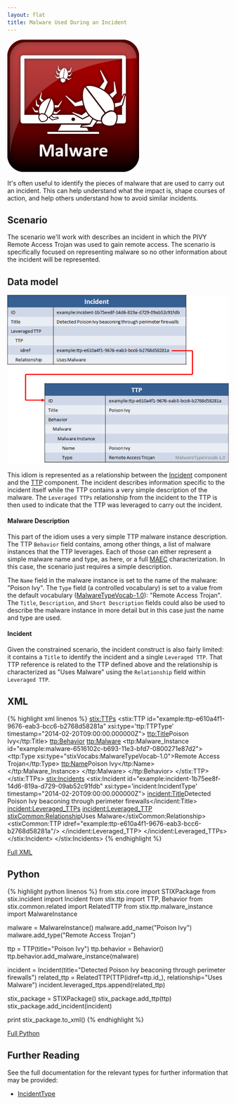 ```yaml
---
layout: flat
title: Malware Used During an Incident
---
```


<img src="/images/Malware.png" class="component-img" alt="Malware Icon" />

It's often useful to identify the pieces of malware that are used to carry out an incident. This can help understand what the impact is, shape courses of action, and help others understand how to avoid similar incidents.

## Scenario

The scenario we'll work with describes an incident in which the PIVY Remote Access Trojan was used to gain remote access. The scenario is specifically focused on representing malware so no other information about the incident will be represented.

## Data model

<img src="diagram.png" alt="Malware used during an incident" class="aside-text" />

This idiom is represented as a relationship between the [Incident](/data-model/{{site.current_version}}/incident/IncidentType) component and the [TTP](/data-model/{{site.current_version}}/ttp/TTPType) component. The incident describes information specific to the incident itself while the TTP contains a very simple description of the malware. The `Leveraged TTPs` relationship from the incident to the TTP is then used to indicate that the TTP was leveraged to carry out the incident.

#### Malware Description

This part of the idiom uses a very simple TTP malware instance description. The TTP `Behavior` field contains, among other things, a list of malware instances that the TTP leverages. Each of those can either represent a simple malware name and type, as here, or a full [MAEC](http://maec.mitre.org) characterization. In this case, the scenario just requires a simple description.

The `Name` field in the malware instance is set to the name of the malware: "Poison Ivy". The `Type` field (a controlled vocabulary) is set to a value from the default vocabulary ([MalwareTypeVocab-1.0](/data-model/{{site.current_version}}/stixVocabs/MalwareTypeVocab-1.0)): "Remote Access Trojan". The `Title`, `Description`, and `Short Description` fields could also be used to describe the malware instance in more detail but in this case just the name and type are used.

#### Incident

Given the constrained scenario, the incident construct is also fairly limited: it contains a `Title` to identify the incident and a single `Leveraged TTP`. That TTP reference is related to the TTP defined above and the relationship is characterized as "Uses Malware" using the `Relationship` field within `Leveraged TTP`.

## XML

{% highlight xml linenos %}
<stix:TTPs>
    <stix:TTP id="example:ttp-e610a4f1-9676-eab3-bcc6-b2768d58281a" xsi:type='ttp:TTPType' timestamp="2014-02-20T09:00:00.000000Z">
        <ttp:Title>Poison Ivy</ttp:Title>
        <ttp:Behavior>
            <ttp:Malware>
                <ttp:Malware_Instance id="example:malware-6516102c-b693-11e3-bfd7-0800271e87d2">
                    <ttp:Type xsi:type="stixVocabs:MalwareTypeVocab-1.0">Remote Access Trojan</ttp:Type>
                    <ttp:Name>Poison Ivy</ttp:Name>
                </ttp:Malware_Instance>
            </ttp:Malware>
        </ttp:Behavior>
    </stix:TTP>
</stix:TTPs>
<stix:Incidents>
    <stix:Incident id="example:incident-1b75ee8f-14d6-819a-d729-09ab52c91fdb" xsi:type='incident:IncidentType' timestamp="2014-02-20T09:00:00.000000Z">
        <incident:Title>Detected Poison Ivy beaconing through perimeter firewalls</incident:Title>
        <incident:Leveraged_TTPs>
            <incident:Leveraged_TTP>
                <stixCommon:Relationship>Uses Malware</stixCommon:Relationship>
                <stixCommon:TTP idref="example:ttp-e610a4f1-9676-eab3-bcc6-b2768d58281a"/>
            </incident:Leveraged_TTP>
        </incident:Leveraged_TTPs>
    </stix:Incident>
</stix:Incidents>
{% endhighlight %}

[Full XML](incident-malware.xml)

## Python
{% highlight python linenos %}
from stix.core import STIXPackage
from stix.incident import Incident
from stix.ttp import TTP, Behavior
from stix.common.related import RelatedTTP
from stix.ttp.malware_instance import MalwareInstance

malware = MalwareInstance()
malware.add_name("Poison Ivy")
malware.add_type("Remote Access Trojan")

ttp = TTP(title="Poison Ivy")
ttp.behavior = Behavior()
ttp.behavior.add_malware_instance(malware)

incident = Incident(title="Detected Poison Ivy beaconing through perimeter firewalls")
related_ttp = RelatedTTP(TTP(idref=ttp.id_), relationship="Uses Malware")
incident.leveraged_ttps.append(related_ttp)

stix_package = STIXPackage()
stix_package.add_ttp(ttp)
stix_package.add_incident(incident)

print stix_package.to_xml() 
{% endhighlight %}

[Full Python](incident-malware.py)

## Further Reading

See the full documentation for the relevant types for further information that may be provided:

* [IncidentType](/data-model/{{site.current_version}}/incident/IncidentType)
